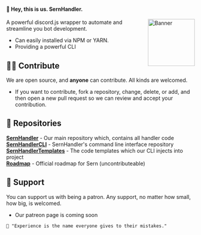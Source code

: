 #### 👋 Hey, this is us. SernHandler.

<img src="https://github.com/sern-handler/.github/blob/main/SernLogo.png" alt="Banner" width="125" align="right">

A powerful discord.js wrapper to automate and streamline you bot development.

* Can easily installed via NPM or YARN.
* Providing a powerful CLI

## 🧑‍🦰 Contribute
We are open source, and **anyone** can contribute. All kinds are welcomed.

- If you want to contribute, fork a repository, change, delete, or add, and then open a new pull request so we can review and accept your contribution. 

## 📕 Repositories
**[SernHandler](https://github.com/sern-handler/cli)** - Our main repository which, contains all handler code <br>
**[SernHandlerCLI](https://github.com/sern-handler/cli)** - SernHandler's command line interface repository <br>
**[SernHandlerTemplates](https://github.com/sern-handler/template)** - The code templates which our CLI injects into project <br>
**[Roadmap](https://github.com/sern-handler/cli)** - Official roadmap for Sern (uncontributeable) <br>

## 💖 Support
You can support us with being a patron. Any support, no matter how small, how big, is welcomed.

* Our patreon page is coming soon

`💭 "Experience is the name everyone gives to their mistakes."`
